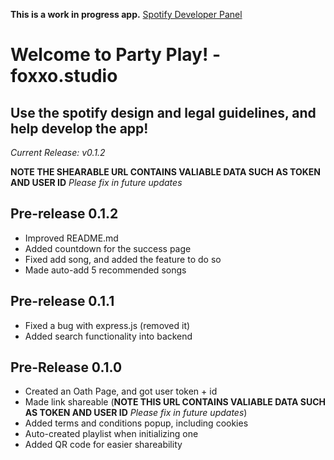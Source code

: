 **This is a work in progress app.**
[Spotify Developer Panel](https://developer.spotify.com)

# Welcome to Party Play! - foxxo.studio

## Use the spotify design and legal guidelines, and help develop the app!

_Current Release: v0.1.2_

**NOTE THE SHEARABLE URL CONTAINS VALIABLE DATA SUCH AS TOKEN AND USER ID** _Please fix in future updates_

## Pre-release 0.1.2

- Improved README.md
- Added countdown for the success page
- Fixed add song, and added the feature to do so
- Made auto-add 5 recommended songs

## Pre-release 0.1.1

- Fixed a bug with express.js (removed it)
- Added search functionality into backend

## Pre-Release 0.1.0

- Created an Oath Page, and got user token + id
- Made link shareable (**NOTE THIS URL CONTAINS VALIABLE DATA SUCH AS TOKEN AND USER ID** _Please fix in future updates_)
- Added terms and conditions popup, including cookies
- Auto-created playlist when initializing one
- Added QR code for easier shareability
